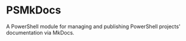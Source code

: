 # PSMkDocs
A PowerShell module for managing and publishing PowerShell projects' documentation via MkDocs.
